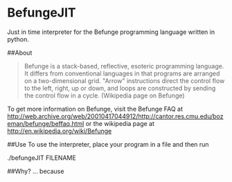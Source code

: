 # BefungeJIT
Just in time interpreter for the Befunge programming language written in python. 

##About

> Befunge is a stack-based, reflective, esoteric programming language. It differs from conventional languages in that programs are arranged on a two-dimensional grid. "Arrow" instructions direct the control flow to the left, right, up or down, and loops are constructed by sending the control flow in a cycle. (Wikipedia page on Befunge)

To get more information on Befunge, visit the Befunge FAQ at http://web.archive.org/web/20010417044912/http://cantor.res.cmu.edu/bozeman/befunge/beffaq.html or the wikipedia page at http://en.wikipedia.org/wiki/Befunge

##Use
To use the interpreter, place your program in a file and then run

./befungeJIT FILENAME

##Why?
... because
